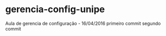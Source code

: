 # gerencia-config-unipe
Aula de gerencia de configuração - 16/04/2016
primeiro commit
segundo commit